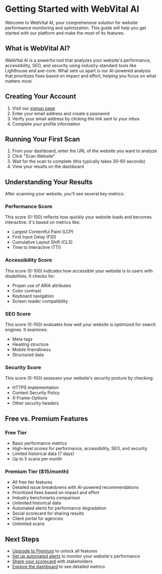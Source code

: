 # Getting Started with WebVital AI

Welcome to WebVital AI, your comprehensive solution for website performance monitoring and optimization. This guide will help you get started with our platform and make the most of its features.

## What is WebVital AI?

WebVital AI is a powerful tool that analyzes your website's performance, accessibility, SEO, and security using industry-standard tools like Lighthouse and axe-core. What sets us apart is our AI-powered analysis that prioritizes fixes based on impact and effort, helping you focus on what matters most.

## Creating Your Account

1. Visit our [signup page](/signup)
2. Enter your email address and create a password
3. Verify your email address by clicking the link sent to your inbox
4. Complete your profile information

## Running Your First Scan

1. From your dashboard, enter the URL of the website you want to analyze
2. Click "Scan Website"
3. Wait for the scan to complete (this typically takes 30-60 seconds)
4. View your results on the dashboard

## Understanding Your Results

After scanning your website, you'll see several key metrics:

### Performance Score

This score (0-100) reflects how quickly your website loads and becomes interactive. It's based on metrics like:

- Largest Contentful Paint (LCP)
- First Input Delay (FID)
- Cumulative Layout Shift (CLS)
- Time to Interactive (TTI)

### Accessibility Score

This score (0-100) indicates how accessible your website is to users with disabilities. It checks for:

- Proper use of ARIA attributes
- Color contrast
- Keyboard navigation
- Screen reader compatibility

### SEO Score

This score (0-100) evaluates how well your website is optimized for search engines. It examines:

- Meta tags
- Heading structure
- Mobile friendliness
- Structured data

### Security Score

This score (0-100) assesses your website's security posture by checking:

- HTTPS implementation
- Content Security Policy
- X-Frame-Options
- Other security headers

## Free vs. Premium Features

### Free Tier

- Basic performance metrics
- High-level scores for performance, accessibility, SEO, and security
- Limited historical data (7 days)
- Up to 5 scans per month

### Premium Tier ($15/month)

- All free tier features
- Detailed issue breakdowns with AI-powered recommendations
- Prioritized fixes based on impact and effort
- Industry benchmarks comparison
- Unlimited historical data
- Automated alerts for performance degradation
- Social scorecard for sharing results
- Client portal for agencies
- Unlimited scans

## Next Steps

- [Upgrade to Premium](/pricing) to unlock all features
- [Set up automated alerts](/alerts) to monitor your website's performance
- [Share your scorecard](/scorecard) with stakeholders
- [Explore the dashboard](/dashboard) to see detailed metrics